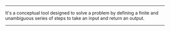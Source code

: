 ***

It's a conceptual tool designed to solve a problem by defining a finite and unambiguous series of steps to take an input and return an output. 

***

